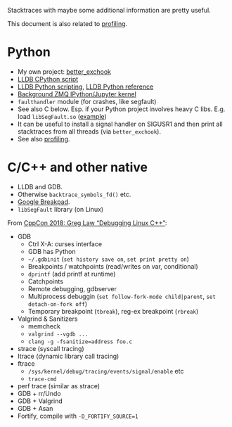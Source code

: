 
Stacktraces with maybe some additional information are pretty useful.

This document is also related to [profiling](profiling.md).

# Python

* My own project: [better_exchook](https://github.com/albertz/py_better_exchook)
* [LLDB CPython script](https://github.com/malor/cpython-lldb)
* [LLDB Python scripting](https://lldb.llvm.org/use/python.html), [LLDB Python reference](https://lldb.llvm.org/use/python-reference.html)
* [Background ZMQ IPython/Jupyter kernel](https://github.com/albertz/background-zmq-ipython)
* `faulthandler` module (for crashes, like segfault)
* See also C below. Esp. if your Python project involves heavy C libs. E.g. load `libSegFault.so` ([example](https://github.com/rwth-i6/returnn/blob/5b8e34ec1fd725d0e20b5b422d213dbf17d9e069/Debug.py#L226))
* It can be useful to install a signal handler on SIGUSR1 and then print all stacktraces from all threads (via `better_exchook`).
* See also [profiling](profiling.md).

# C/C++ and other native

* LLDB and GDB.
* Otherwise `backtrace_symbols_fd()` etc.
* [Google Breakpad](https://chromium.googlesource.com/breakpad/breakpad/).
* `libSegFault` library (on Linux)

From [CppCon 2018: Greg Law “Debugging Linux C++”](https://www.youtube.com/watch?v=V1t6faOKjuQ&feature=youtu.be&t=1s):
* GDB
  - Ctrl X-A: curses interface
  - GDB has Python
  - `~/.gdbinit` (`set history save on`, `set print pretty on`)
  - Breakpoints / watchpoints (read/writes on var, conditional)
  - `dprintf` (add printf at runtime)
  - Catchpoints
  - Remote debugging, gdbserver
  - Multiprocess debuggin (`set follow-fork-mode child|parent`, `set detach-on-fork off`)
  - Temporary breakpoint (`tbreak`), reg-ex breakpoint (`rbreak`)
* Valgrind & Sanitizers
  - memcheck
  - `valgrind --vgdb ...`
  - `clang -g -fsanitize=address foo.c`
* strace (syscall tracing)
* ltrace (dynamic library call tracing)
* ftrace
  - `/sys/kernel/debug/tracing/events/signal/enable` etc
  - `trace-cmd`
* perf trace (similar as strace)
* GDB + rr/Undo
* GDB + Valgrind
* GDB + Asan
* Fortify, compile with `-D_FORTIFY_SOURCE=1`

